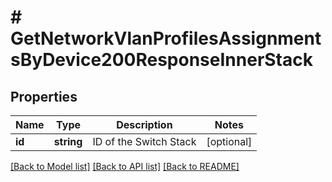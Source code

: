 # # GetNetworkVlanProfilesAssignmentsByDevice200ResponseInnerStack

## Properties

Name | Type | Description | Notes
------------ | ------------- | ------------- | -------------
**id** | **string** | ID of the Switch Stack | [optional]

[[Back to Model list]](../../README.md#models) [[Back to API list]](../../README.md#endpoints) [[Back to README]](../../README.md)
